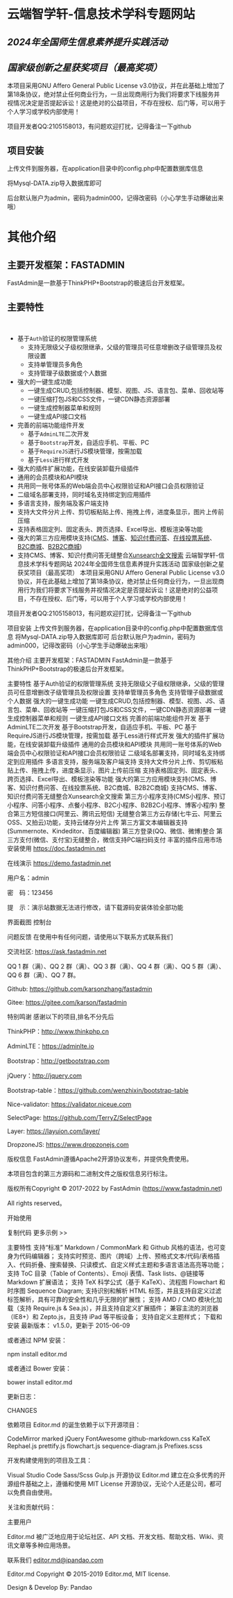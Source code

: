 # 云端智学轩-信息技术学科专题网站
## *2024年全国师生信息素养提升实践活动*
## *国家级创新之星获奖项目（最高奖项）*
本项目采用GNU Affero General Public License v3.0协议，并在此基础上增加了第18条协议，绝对禁止任何商业行为，一旦出现商用行为我们将要求下线服务并视情况决定是否提起诉讼！这是绝对的公益项目，不存在授权、后门等，可以用于个人学习或学校内部使用！
​

项目开发者QQ:2105158013，有问题欢迎打扰，记得备注一下github
​
## 项目安装
上传文件到服务器，在application目录中的config.php中配置数据库信息

将Mysql-DATA.zip导入数据库即可

后台默认账户为admin，密码为admin000，记得改密码（小心学生手动爆破出来哦）

# 其他介绍
## 主要开发框架：FASTADMIN
FastAdmin是一款基于ThinkPHP+Bootstrap的极速后台开发框架。
## 主要特性
​
* 基于`Auth`验证的权限管理系统
    * 支持无限级父子级权限继承，父级的管理员可任意增删改子级管理员及权限设置
    * 支持单管理员多角色
    * 支持管理子级数据或个人数据
* 强大的一键生成功能
    * 一键生成CRUD,包括控制器、模型、视图、JS、语言包、菜单、回收站等
    * 一键压缩打包JS和CSS文件，一键CDN静态资源部署
    * 一键生成控制器菜单和规则
    * 一键生成API接口文档
* 完善的前端功能组件开发
    * 基于`AdminLTE`二次开发
    * 基于`Bootstrap`开发，自适应手机、平板、PC
    * 基于`RequireJS`进行JS模块管理，按需加载
    * 基于`Less`进行样式开发
* 强大的插件扩展功能，在线安装卸载升级插件
* 通用的会员模块和API模块
* 共用同一账号体系的Web端会员中心权限验证和API接口会员权限验证
* 二级域名部署支持，同时域名支持绑定到应用插件
* 多语言支持，服务端及客户端支持
* 支持大文件分片上传、剪切板粘贴上传、拖拽上传，进度条显示，图片上传前压缩
* 支持表格固定列、固定表头、跨页选择、Excel导出、模板渲染等功能
* 强大的第三方应用模块支持([CMS](https://www.fastadmin.net/store/cms.html)、[博客](https://www.fastadmin.net/store/blog.html)、[知识付费问答](https://www.fastadmin.net/store/ask.html)、[在线投票系统](https://www.fastadmin.net/store/vote.html)、[B2C商城](https://www.fastadmin.net/store/shopro.html)、[B2B2C商城](https://www.fastadmin.net/store/wanlshop.html))
* 支持CMS、博客、知识付费问答无缝整合[Xunsearch全文搜索](https://www.fastadmin.net/store/xunsearch.html)
云端智学轩-信息技术学科专题网站
2024年全国师生信息素养提升实践活动
国家级创新之星获奖项目（最高奖项）
本项目采用GNU Affero General Public License v3.0协议，并在此基础上增加了第18条协议，绝对禁止任何商业行为，一旦出现商用行为我们将要求下线服务并视情况决定是否提起诉讼！这是绝对的公益项目，不存在授权、后门等，可以用于个人学习或学校内部使用！

项目开发者QQ:2105158013，有问题欢迎打扰，记得备注一下github

项目安装
上传文件到服务器，在application目录中的config.php中配置数据库信息
将Mysql-DATA.zip导入数据库即可
后台默认账户为admin，密码为admin000，记得改密码（小心学生手动爆破出来哦）

其他介绍
主要开发框架：FASTADMIN
FastAdmin是一款基于ThinkPHP+Bootstrap的极速后台开发框架。

主要特性
基于Auth验证的权限管理系统
支持无限级父子级权限继承，父级的管理员可任意增删改子级管理员及权限设置
支持单管理员多角色
支持管理子级数据或个人数据
强大的一键生成功能
一键生成CRUD,包括控制器、模型、视图、JS、语言包、菜单、回收站等
一键压缩打包JS和CSS文件，一键CDN静态资源部署
一键生成控制器菜单和规则
一键生成API接口文档
完善的前端功能组件开发
基于AdminLTE二次开发
基于Bootstrap开发，自适应手机、平板、PC
基于RequireJS进行JS模块管理，按需加载
基于Less进行样式开发
强大的插件扩展功能，在线安装卸载升级插件
通用的会员模块和API模块
共用同一账号体系的Web端会员中心权限验证和API接口会员权限验证
二级域名部署支持，同时域名支持绑定到应用插件
多语言支持，服务端及客户端支持
支持大文件分片上传、剪切板粘贴上传、拖拽上传，进度条显示，图片上传前压缩
支持表格固定列、固定表头、跨页选择、Excel导出、模板渲染等功能
强大的第三方应用模块支持(CMS、博客、知识付费问答、在线投票系统、B2C商城、B2B2C商城)
支持CMS、博客、知识付费问答无缝整合Xunsearch全文搜索
第三方小程序支持(CMS小程序、预订小程序、问答小程序、点餐小程序、B2C小程序、B2B2C小程序、博客小程序)
整合第三方短信接口(阿里云、腾讯云短信)
无缝整合第三方云存储(七牛云、阿里云OSS、又拍云)功能，支持云储存分片上传
第三方富文本编辑器支持(Summernote、Kindeditor、百度编辑器)
第三方登录(QQ、微信、微博)整合
第三方支付(微信、支付宝)无缝整合，微信支持PC端扫码支付
丰富的插件应用市场
安装使用
https://doc.fastadmin.net

在线演示
https://demo.fastadmin.net

用户名：admin

密　码：123456

提　示：演示站数据无法进行修改，请下载源码安装体验全部功能

界面截图
控制台

问题反馈
在使用中有任何问题，请使用以下联系方式联系我们

交流社区: https://ask.fastadmin.net

QQ 1 群（满）、QQ 2 群（满）、QQ 3 群（满）、QQ 4 群（满）、QQ 5 群（满）、QQ 6 群（满）、QQ 7 群。

Github: https://github.com/karsonzhang/fastadmin

Gitee: https://gitee.com/karson/fastadmin

特别鸣谢
感谢以下的项目,排名不分先后

ThinkPHP：http://www.thinkphp.cn

AdminLTE：https://adminlte.io

Bootstrap：http://getbootstrap.com

jQuery：http://jquery.com

Bootstrap-table：https://github.com/wenzhixin/bootstrap-table

Nice-validator: https://validator.niceue.com

SelectPage: https://github.com/TerryZ/SelectPage

Layer: https://layuion.com/layer/

DropzoneJS: https://www.dropzonejs.com

版权信息
FastAdmin遵循Apache2开源协议发布，并提供免费使用。

本项目包含的第三方源码和二进制文件之版权信息另行标注。

版权所有Copyright © 2017-2022 by FastAdmin (https://www.fastadmin.net)

All rights reserved。

开始使用
<link rel="stylesheet" href="editormd/css/editormd.css" />
<div id="test-editor">
    <textarea style="display:none;">### 关于 Editor.md

**Editor.md** 是一款开源的、可嵌入的 Markdown 在线编辑器（组件），基于 CodeMirror、jQuery 和 Marked 构建。
    </textarea>
</div>
<script src="https://cdn.bootcss.com/jquery/1.11.3/jquery.min.js"></script>
<script src="editormd/editormd.min.js"></script>
<script type="text/javascript">
    $(function() {
        var editor = editormd("test-editor", {
            // width  : "100%",
            // height : "100%",
            path   : "editormd/lib/"
        });
    });
</script>复制代码
更多示例 >>

主要特性
支持“标准” Markdown / CommonMark 和 Github 风格的语法，也可变身为代码编辑器；
支持实时预览、图片（跨域）上传、预格式文本/代码/表格插入、代码折叠、搜索替换、只读模式、自定义样式主题和多语言语法高亮等功能；
支持 ToC 目录（Table of Contents）、Emoji 表情、Task lists、@链接等 Markdown 扩展语法；
支持 TeX 科学公式（基于 KaTeX）、流程图 Flowchart 和 时序图 Sequence Diagram;
支持识别和解析 HTML 标签，并且支持自定义过滤标签解析，具有可靠的安全性和几乎无限的扩展性；
支持 AMD / CMD 模块化加载（支持 Require.js & Sea.js），并且支持自定义扩展插件；
兼容主流的浏览器（IE8+）和 Zepto.js，且支持 iPad 等平板设备；
支持自定义主题样式；
下载和安装
最新版本： v1.5.0，更新于 2015-06-09



 


或者通过 NPM 安装：

npm install editor.md



或者通过 Bower 安装：

bower install editor.md




更新日志：

CHANGES

依赖项目
Editor.md 的诞生依赖于以下开源项目：

CodeMirror
marked
jQuery
FontAwesome
github-markdown.css
KaTeX
Rephael.js
prettify.js
flowchart.js
sequence-diagram.js
Prefixes.scss

开发构建使用到的项目及工具：

Visual Studio Code
Sass/Scss
Gulp.js
开源协议
Editor.md 建立在众多优秀的开源组件基础之上，遵循和使用 MIT License 开源协议，无论个人还是公司，都可以免费自由使用。





关注和贡献代码：







主要用户

Editor.md 被广泛地应用于论坛社区、API 文档、开发文档、帮助文档、Wiki、资讯文章等多种应用场景。

 联系我们 editor.md@ipandao.com


Editor.md
Copyright © 2015-2019 Editor.md, MIT license.

Design & Develop By: Pandao     
